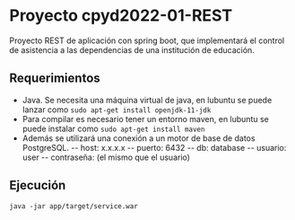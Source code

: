 # Proyecto cpyd2022-01-REST

Proyecto REST de aplicación con spring boot, que implementará el control de asistencia a las dependencias de una institución de educación.

## Requerimientos
- Java. Se necesita una máquina virtual de java, en lubuntu se puede lanzar como `sudo apt-get install openjdk-11-jdk`
- Para compilar es necesario tener un entorno maven, en lubuntu se puede instalar como `sudo apt-get install maven`
- Además se utilizará una conexión a un motor de base de datos PostgreSQL.
-- host: x.x.x.x
-- puerto: 6432
-- db: database
-- usuario: user
-- contraseña: (el mismo que el usuario)

## Ejecución
`java -jar app/target/service.war`


